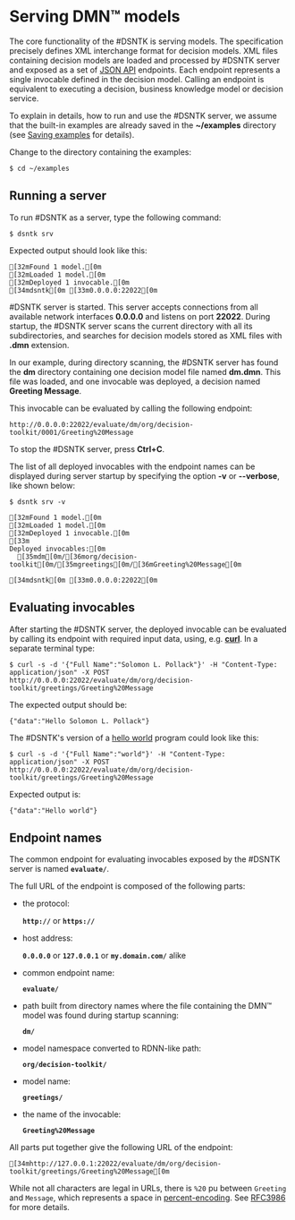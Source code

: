 # Serving DMN™ models

The core functionality of the #DSNTK is serving <Dmn/> models.
The <Dmn/> specification precisely defines XML interchange format for decision models.
XML files containing decision models are loaded and processed by #DSNTK server and exposed
as a set of [JSON API](https://jsonapi.org) endpoints.
Each endpoint represents a single invocable defined in the decision model.
Calling an endpoint is equivalent to executing a decision, business knowledge model
or decision service.

To explain in details, how to run and use the #DSNTK server, we assume
that the built-in examples are already saved in the **~/examples** directory
(see [Saving examples](command-exs.md) for details).

Change to the directory containing the examples:

```shell
$ cd ~/examples
```

## Running a server

To run #DSNTK as a server, type the following command:

```shell
$ dsntk srv
```

Expected output should look like this:

```ansi
[32mFound 1 model.[0m
[32mLoaded 1 model.[0m
[32mDeployed 1 invocable.[0m
[34mdsntk[0m [33m0.0.0.0:22022[0m
```

#DSNTK server is started. This server accepts connections from all available network
interfaces **0.0.0.0** and listens on port **22022**. During startup, the #DSNTK server
scans the current directory with all its subdirectories, and searches for decision models
stored as XML files with **.dmn** extension.

In our example, during directory scanning, the #DSNTK server has found the **dm** directory
containing one decision model file named **dm.dmn**. This file was loaded, and one invocable was deployed,
a decision named **Greeting&nbsp;Message**.

This invocable can be evaluated by calling the following endpoint:

```ansi
http://0.0.0.0:22022/evaluate/dm/org/decision-toolkit/0001/Greeting%20Message
```

To stop the #DSNTK server, press **Ctrl+C**.

The list of all deployed invocables with the endpoint names can be displayed during server startup
by specifying the option **-v** or **--verbose**, like shown below:

```shell
$ dsntk srv -v
```

```ansi
[32mFound 1 model.[0m
[32mLoaded 1 model.[0m
[32mDeployed 1 invocable.[0m
[33m
Deployed invocables:[0m
  [35mdm[0m/[36morg/decision-toolkit[0m/[35mgreetings[0m/[36mGreeting%20Message[0m

[34mdsntk[0m [33m0.0.0.0:22022[0m
```

## Evaluating invocables

After starting the #DSNTK server, the deployed invocable can be evaluated by calling
its endpoint with required input data, using, e.g. [**curl**](https://curl.se). In a separate terminal type:

```shell
$ curl -s -d '{"Full Name":"Solomon L. Pollack"}' -H "Content-Type: application/json" -X POST http://0.0.0.0:22022/evaluate/dm/org/decision-toolkit/greetings/Greeting%20Message
```

The expected output should be:

```ansi
{"data":"Hello Solomon L. Pollack"}
```

The #DSNTK's version of a [hello world](https://en.wikipedia.org/wiki/%22Hello,_World!%22_program)
program could look like this:

```shell
$ curl -s -d '{"Full Name":"world"}' -H "Content-Type: application/json" -X POST http://0.0.0.0:22022/evaluate/dm/org/decision-toolkit/greetings/Greeting%20Message
```

Expected output is:

```text
{"data":"Hello world"}
```

## Endpoint names

The common endpoint for evaluating invocables exposed by the #DSNTK server
is named **`evaluate/`**.

The full URL of the endpoint is composed of the following parts:

- the protocol:

  **`http://`** or **`https://`**

- host address:

  **`0.0.0.0`** or **`127.0.0.1`** or **`my.domain.com/`** alike

- common endpoint name:

  **`evaluate/`**

- path built from directory names where the file containing the DMN™ model was found during startup scanning:

  **`dm/`**

- model namespace converted to RDNN-like path:

  **`org/decision-toolkit/`**

- model name:

  **`greetings/`**

- the name of the invocable:

  **`Greeting%20Message`**

All parts put together give the following URL of the endpoint:

```ansi
[34mhttp://127.0.0.1:22022/evaluate/dm/org/decision-toolkit/greetings/Greeting%20Message[0m
```

While not all characters are legal in URLs, there is `%20` pu between `Greeting` and `Message`,
which represents a space in [percent-encoding](https://en.wikipedia.org/wiki/Percent-encoding).
See [RFC3986](https://datatracker.ietf.org/doc/html/rfc3986#section-2.4) for more details.

